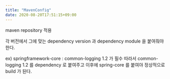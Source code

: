 ```yaml
---
title: "MavenConfig"
date: 2020-08-20T17:51:15+09:00
---
```


maven repository 적용

각 버전에서 그에 맞는 dependency version 과 dependency module 을 붙여줘야 한다.

ex) springframework-core : common-logging 1.2 가 필수
따라서 common-logging 1.2 를 dependency 로 붙여주고 이후에 spring-core 를 붙여야 정상적으로 build 가 된다.